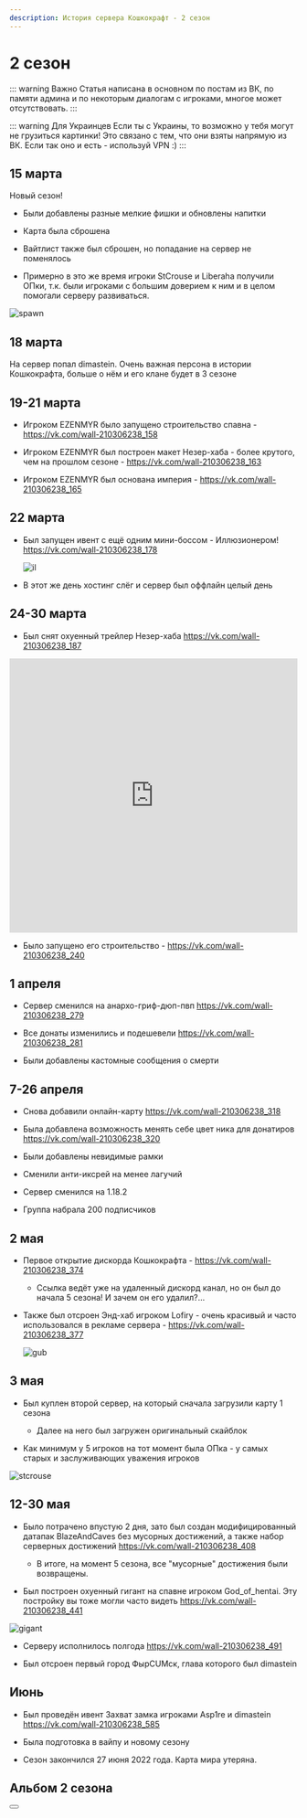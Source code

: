 ```yaml
---
description: История сервера Кошкокрафт - 2 сезон
---
```


# 2 сезон

::: warning Важно
Статья написана в основном по постам из ВК, по памяти админа и по некоторым диалогам с игроками, многое может отсутствовать.
:::

::: warning Для Украинцев
Если ты с Украины, то возможно у тебя могут не грузиться картинки! Это связано с тем, что они взяты напрямую из ВК. Если так оно и есть - используй VPN :)
:::

## 15 марта 

Новый сезон! 

- Были добавлены разные мелкие фишки и обновлены напитки

- Карта была сброшена

- Вайтлист также был сброшен, но попадание на сервер не поменялось

- Примерно в это же время игроки StCrouse и Liberaha получили ОПки, т.к. были игроками с большим доверием к ним и в целом помогали серверу развиваться.

![spawn](/assets/server_history/season2/spawn.png)

## 18 марта

На сервер попал dimastein. Очень важная персона в истории Кошкокрафта, больше о нём и его клане будет в 3 сезоне

## 19-21 марта

- Игроком EZENMYR было запущено строительство спавна - <https://vk.com/wall-210306238_158>

- Игроком EZENMYR был построен макет Незер-хаба - более крутого, чем на прошлом сезоне - <https://vk.com/wall-210306238_163>

- Игроком EZENMYR был основана империя - <https://vk.com/wall-210306238_165>

## 22 марта
- Был запущен ивент с ещё одним мини-боссом - Иллюзионером! <https://vk.com/wall-210306238_178>

    ![il](https://sun9-44.userapi.com/impg/DHZUazKXEFf7dMfWxBPtSCj-yA3k4Ksyncsmng/oqjsGP9p3Co.jpg?size=2560x1440&quality=96&sign=dea646545d199b4d1046f9d2412a768c&type=album)

- В этот же день хостинг слёг и сервер был оффлайн целый день

## 24-30 марта

- Был снят охуенный трейлер Незер-хаба <https://vk.com/wall-210306238_187>

<iframe src="https://vk.com/video_ext.php?oid=-210306238&id=456239023&hd=2" width="100%" height="480" allow="autoplay; encrypted-media; fullscreen; picture-in-picture;" frameborder="0" allowfullscreen></iframe>

- Было запущено его строительство - <https://vk.com/wall-210306238_240>

## 1 апреля

- Сервер сменился на анархо-гриф-дюп-пвп <https://vk.com/wall-210306238_279>

- Все донаты изменились и подешевели <https://vk.com/wall-210306238_281>

- Были добавлены кастомные сообщения о смерти

## 7-26 апреля

- Снова добавили онлайн-карту <https://vk.com/wall-210306238_318>

- Была добавлена возможность менять себе цвет ника для донатиров <https://vk.com/wall-210306238_320>

- Были добавлены невидимые рамки

- Сменили анти-иксрей на менее лагучий

- Сервер сменился на 1.18.2

- Группа набрала 200 подписчиков

## 2 мая

- Первое открытие дискорда Кошкокрафта - <https://vk.com/wall-210306238_374>

    - Ссылка ведёт уже на удаленный дискорд канал, но он был до начала 5 сезона! И зачем он его удалил?...

- Также был отсроен Энд-хаб игроком Lofiry - очень красивый и часто использовался в рекламе сервера - <https://vk.com/wall-210306238_377>

    ![gub](https://sun9-70.userapi.com/impg/mGBPoqAognOKjECOecoxSbp_jn1BCQvQ5LRHxQ/Y6d7JR5BheE.jpg?size=1920x1080&quality=96&sign=c76ebe29041e6db1af813c5a8a501274&type=album)

## 3 мая

- Был куплен второй сервер, на который сначала загрузили карту 1 сезона

    - Далее на него был загружен оригинальный скайблок

- Как минимум у 5 игроков на тот момент была ОПка - у самых старых и заслуживающих уважения игроков

![stcrouse](/assets/server_history/season2/stcrouse.png)

## 12-30 мая

- Было потрачено впустую 2 дня, зато был создан модифицированный датапак BlazeAndCaves без мусорных достижений, а также набор серверных достижений <https://vk.com/wall-210306238_408>

    - В итоге, на момент 5 сезона, все "мусорные" достижения были возвращены.

- Был построен охуенный гигант на спавне игроком God_of_hentai. Эту постройку вы тоже могли часто видеть <https://vk.com/wall-210306238_441>

![gigant](/assets/server_history/season2/gigant.png)

- Серверу исполнилось полгода <https://vk.com/wall-210306238_491>

- Был отсроен первый город ФырCUMск, глава которого был dimastein

## Июнь 

- Был проведён ивент Захват замка игроками Asp1re и dimastein <https://vk.com/wall-210306238_585>

- Была подготовка в вайпу и новому сезону

- Сезон закончился 27 июня 2022 года. Карта мира утеряна.

## Альбом 2 сезона

<Button as="a" href="https://vk.com/album-210306238_283207236" label="Альбом 2 сезона" icon="pi pi-external-link" />

